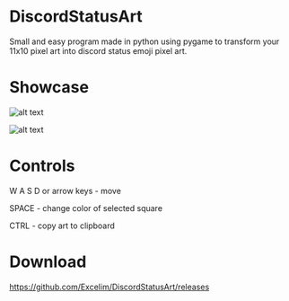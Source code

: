 # DiscordStatusArt
Small and easy program made in python using pygame to transform your 11x10 pixel art into discord status emoji pixel art.

# Showcase
![alt text](https://i.imgur.com/xezdo9v.png)

![alt text](https://i.imgur.com/SfGH4tG.gif)

# Controls
W A S D or arrow keys - move

SPACE - change color of selected square

CTRL - copy art to clipboard

# Download
https://github.com/Excelim/DiscordStatusArt/releases